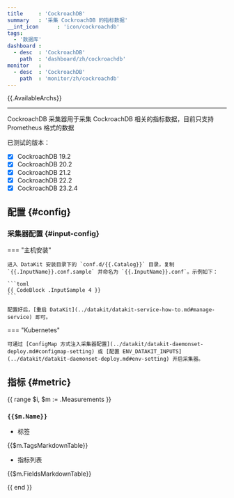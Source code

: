 ```yaml
---
title     : 'CockroachDB'
summary   : '采集 CockroachDB 的指标数据'
__int_icon      : 'icon/cockroachdb'
tags:
  - '数据库'
dashboard :
  - desc  : 'CockroachDB'
    path  : 'dashboard/zh/cockroachdb'
monitor   :
  - desc  : 'CockroachDB'
    path  : 'monitor/zh/cockroachdb'
---
```



{{.AvailableArchs}}

---

CockroachDB 采集器用于采集 CockroachDB 相关的指标数据，目前只支持 Prometheus 格式的数据

已测试的版本：

- [x] CockroachDB 19.2
- [x] CockroachDB 20.2
- [x] CockroachDB 21.2
- [x] CockroachDB 22.2
- [x] CockroachDB 23.2.4

## 配置 {#config}

### 采集器配置 {#input-config}

<!-- markdownlint-disable MD046 -->
=== "主机安装"

    进入 DataKit 安装目录下的 `conf.d/{{.Catalog}}` 目录，复制 `{{.InputName}}.conf.sample` 并命名为 `{{.InputName}}.conf`。示例如下：
    
    ```toml
    {{ CodeBlock .InputSample 4 }}
    ```

    配置好后，[重启 DataKit](../datakit/datakit-service-how-to.md#manage-service) 即可。

=== "Kubernetes"

    可通过 [ConfigMap 方式注入采集器配置](../datakit/datakit-daemonset-deploy.md#configmap-setting) 或 [配置 ENV_DATAKIT_INPUTS](../datakit/datakit-daemonset-deploy.md#env-setting) 开启采集器。

<!-- markdownlint-enable -->

## 指标 {#metric}

{{ range $i, $m := .Measurements }}

### `{{$m.Name}}`

- 标签

{{$m.TagsMarkdownTable}}

- 指标列表

{{$m.FieldsMarkdownTable}}

{{ end }}
